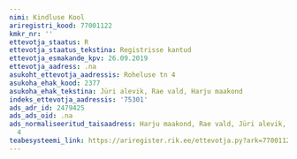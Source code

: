 ```yaml
---
nimi: Kindluse Kool
ariregistri_kood: 77001122
kmkr_nr: ''
ettevotja_staatus: R
ettevotja_staatus_tekstina: Registrisse kantud
ettevotja_esmakande_kpv: 26.09.2019
ettevotja_aadress: .na
asukoht_ettevotja_aadressis: Roheluse tn 4
asukoha_ehak_kood: 2377
asukoha_ehak_tekstina: Jüri alevik, Rae vald, Harju maakond
indeks_ettevotja_aadressis: '75301'
ads_adr_id: 2479425
ads_ads_oid: .na
ads_normaliseeritud_taisaadress: Harju maakond, Rae vald, Jüri alevik, Roheluse tn
  4
teabesysteemi_link: https://ariregister.rik.ee/ettevotja.py?ark=77001122&ref=rekvisiidid
---
```


